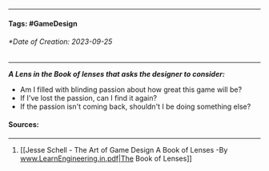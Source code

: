 __________________________________________________________________________
#### **Tags:** #GameDesign 
###### *Date of Creation: 2023-09-25
__________________________________________________________________________

***A Lens in the Book of lenses that asks the designer to consider:***
- Am I filled with blinding passion about how great this game will be?
- If I've lost the passion, can I find it again?
- If the passion isn't coming back, shouldn't I be doing something else?
#### Sources:
__________________________________________________________________________
1. [[Jesse Schell - The Art of Game Design A Book of Lenses -By www.LearnEngineering.in.pdf|The Book of Lenses]]